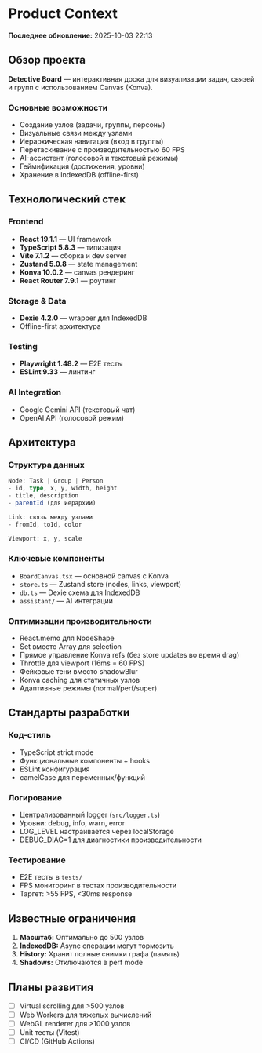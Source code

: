 # Product Context

**Последнее обновление:** 2025-10-03 22:13

## Обзор проекта

**Detective Board** — интерактивная доска для визуализации задач, связей и групп с использованием Canvas (Konva).

### Основные возможности
- Создание узлов (задачи, группы, персоны)
- Визуальные связи между узлами
- Иерархическая навигация (вход в группы)
- Перетаскивание с производительностью 60 FPS
- AI-ассистент (голосовой и текстовый режимы)
- Геймификация (достижения, уровни)
- Хранение в IndexedDB (offline-first)

## Технологический стек

### Frontend
- **React 19.1.1** — UI framework
- **TypeScript 5.8.3** — типизация
- **Vite 7.1.2** — сборка и dev server
- **Zustand 5.0.8** — state management
- **Konva 10.0.2** — canvas рендеринг
- **React Router 7.9.1** — роутинг

### Storage & Data
- **Dexie 4.2.0** — wrapper для IndexedDB
- Offline-first архитектура

### Testing
- **Playwright 1.48.2** — E2E тесты
- **ESLint 9.33** — линтинг

### AI Integration
- Google Gemini API (текстовый чат)
- OpenAI API (голосовой режим)

## Архитектура

### Структура данных
```typescript
Node: Task | Group | Person
- id, type, x, y, width, height
- title, description
- parentId (для иерархии)

Link: связь между узлами
- fromId, toId, color

Viewport: x, y, scale
```

### Ключевые компоненты
- `BoardCanvas.tsx` — основной canvas с Konva
- `store.ts` — Zustand store (nodes, links, viewport)
- `db.ts` — Dexie схема для IndexedDB
- `assistant/` — AI интеграции

### Оптимизации производительности
- React.memo для NodeShape
- Set вместо Array для selection
- Прямое управление Konva refs (без store updates во время drag)
- Throttle для viewport (16ms = 60 FPS)
- Фейковые тени вместо shadowBlur
- Konva caching для статичных узлов
- Адаптивные режимы (normal/perf/super)

## Стандарты разработки

### Код-стиль
- TypeScript strict mode
- Функциональные компоненты + hooks
- ESLint конфигурация
- camelCase для переменных/функций

### Логирование
- Централизованный logger (`src/logger.ts`)
- Уровни: debug, info, warn, error
- LOG_LEVEL настраивается через localStorage
- DEBUG_DIAG=1 для диагностики производительности

### Тестирование
- E2E тесты в `tests/`
- FPS мониторинг в тестах производительности
- Таргет: >55 FPS, <30ms response

## Известные ограничения

1. **Масштаб:** Оптимально до 500 узлов
2. **IndexedDB:** Async операции могут тормозить
3. **History:** Хранит полные снимки графа (память)
4. **Shadows:** Отключаются в perf mode

## Планы развития

- [ ] Virtual scrolling для >500 узлов
- [ ] Web Workers для тяжелых вычислений
- [ ] WebGL renderer для >1000 узлов
- [ ] Unit тесты (Vitest)
- [ ] CI/CD (GitHub Actions)

